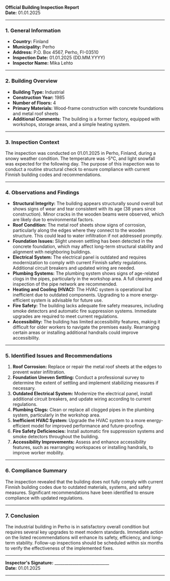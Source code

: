 

**Official Building Inspection Report**  
**Date:** 01.01.2025  

---

### **1. General Information**  
- **Country:** Finland  
- **Municipality:** Perho  
- **Address:** P.O. Box 4567, Perho, FI-03510  
- **Inspection Date:** 01.01.2025 (DD.MM.YYYY)  
- **Inspector Name:** Mika Lehto  

---

### **2. Building Overview**  
- **Building Type:** Industrial  
- **Construction Year:** 1985  
- **Number of Floors:** 4  
- **Primary Materials:** Wood-frame construction with concrete foundations and metal roof sheets  
- **Additional Comments:** The building is a former factory, equipped with workshops, storage areas, and a simple heating system.  

---

### **3. Inspection Context**  
The inspection was conducted on 01.01.2025 in Perho, Finland, during a snowy weather condition. The temperature was -5°C, and light snowfall was expected for the following day. The purpose of this inspection was to conduct a routine structural check to ensure compliance with current Finnish building codes and recommendations.  

---

### **4. Observations and Findings**  
- **Structural Integrity:** The building appears structurally sound overall but shows signs of wear and tear consistent with its age (38 years since construction). Minor cracks in the wooden beams were observed, which are likely due to environmental factors.  
- **Roof Condition:** The metal roof sheets show signs of corrosion, particularly along the edges where they connect to the wooden structure. This could lead to water infiltration if not addressed promptly.  
- **Foundation Issues:** Slight uneven settling has been detected in the concrete foundation, which may affect long-term structural stability and alignment with neighboring buildings.  
- **Electrical System:** The electrical panel is outdated and requires modernization to comply with current Finnish safety regulations. Additional circuit breakers and updated wiring are needed.  
- **Plumbing Systems:** The plumbing system shows signs of age-related clogs in the pipes, particularly in the workshop area. A full cleaning and inspection of the pipe network are recommended.  
- **Heating and Cooling (HVAC):** The HVAC system is operational but inefficient due to outdated components. Upgrading to a more energy-efficient system is advisable for future use.  
- **Fire Safety:** The building lacks adequate fire safety measures, including smoke detectors and automatic fire suppression systems. Immediate upgrades are required to meet current regulations.  
- **Accessibility:** The building has limited accessibility features, making it difficult for older workers to navigate the premises easily. Rearranging certain areas or installing additional handrails could improve accessibility.  

---

### **5. Identified Issues and Recommendations**  
1. **Roof Corrosion:** Replace or repair the metal roof sheets at the edges to prevent water infiltration.  
2. **Foundation Uneven Settling:** Conduct a professional survey to determine the extent of settling and implement stabilizing measures if necessary.  
3. **Outdated Electrical System:** Modernize the electrical panel, install additional circuit breakers, and update wiring according to current regulations.  
4. **Plumbing Clogs:** Clean or replace all clogged pipes in the plumbing system, particularly in the workshop area.  
5. **Inefficient HVAC System:** Upgrade the HVAC system to a more energy-efficient model for improved performance and future-proofing.  
6. **Fire Safety Deficiencies:** Install automatic fire suppression systems and smoke detectors throughout the building.  
7. **Accessibility Improvements:** Assess and enhance accessibility features, such as rearranging workspaces or installing handrails, to improve worker mobility.  

---

### **6. Compliance Summary**  
The inspection revealed that the building does not fully comply with current Finnish building codes due to outdated materials, systems, and safety measures. Significant recommendations have been identified to ensure compliance with updated regulations.  

---

### **7. Conclusion**  
The industrial building in Perho is in satisfactory overall condition but requires several key upgrades to meet modern standards. Immediate action on the listed recommendations will enhance its safety, efficiency, and long-term stability. Follow-up inspections should be scheduled within six months to verify the effectiveness of the implemented fixes.  

---  
**Inspector's Signature:** ___________________________  
**Date:** 01.01.2025  

---